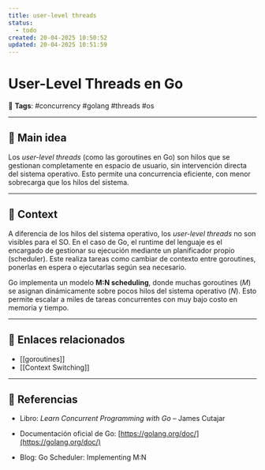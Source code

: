 ```yaml
---
title: user-level threads
status:
  - todo
created: 20-04-2025 10:50:52
updated: 20-04-2025 10:51:59
---
```


# User-Level Threads en Go

🔖 **Tags**: #concurrency #golang #threads #os

---

## 🧠 Main idea

Los _user-level threads_ (como las goroutines en Go) son hilos que se gestionan completamente en espacio de usuario, sin intervención directa del sistema operativo. Esto permite una concurrencia eficiente, con menor sobrecarga que los hilos del sistema.

---

## 🧩 Context

A diferencia de los hilos del sistema operativo, los _user-level threads_ no son visibles para el SO. En el caso de Go, el runtime del lenguaje es el encargado de gestionar su ejecución mediante un planificador propio (scheduler). Este realiza tareas como cambiar de contexto entre goroutines, ponerlas en espera o ejecutarlas según sea necesario.

Go implementa un modelo **M:N scheduling**, donde muchas goroutines (_M_) se asignan dinámicamente sobre pocos hilos del sistema operativo (_N_). Esto permite escalar a miles de tareas concurrentes con muy bajo costo en memoria y tiempo.

---

## 🔗 Enlaces relacionados

- [[goroutines]]
- [[Context Switching]]

---

## 📘 Referencias

- Libro: _Learn Concurrent Programming with Go_ – James Cutajar
    
- Documentación oficial de Go: [https://golang.org/doc/](https://golang.org/doc/)
    
- Blog: Go Scheduler: Implementing M:N